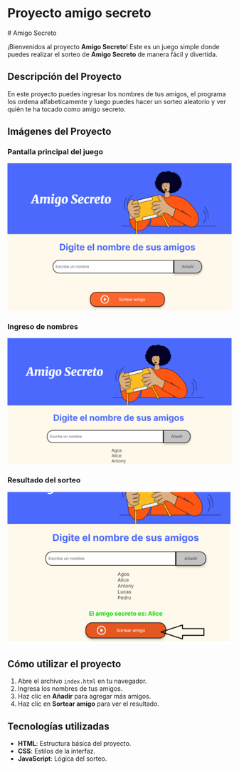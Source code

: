<h1>Proyecto amigo secreto</h1>
# Amigo Secreto

¡Bienvenidos al proyecto **Amigo Secreto**! Este es un juego simple donde puedes realizar el sorteo de **Amigo Secreto** de manera fácil y divertida.

## Descripción del Proyecto

En este proyecto puedes ingresar los nombres de tus amigos, el programa los ordena alfabeticamente y luego puedes hacer un sorteo aleatorio y ver quién te ha tocado como amigo secreto.

## Imágenes del Proyecto

### Pantalla principal del juego

![Pantalla de inicio](assets/imagenes/principal.png)

### Ingreso de nombres

![Ingreso de amigos](assets/imagenes/ingreso-amigos.png)

### Resultado del sorteo

![Resultado del sorteo](assets/imagenes/sorteo.png)

## Cómo utilizar el proyecto

1. Abre el archivo `index.html` en tu navegador.
2. Ingresa los nombres de tus amigos.
3. Haz clic en **Añadir** para agregar más amigos.
4. Haz clic en **Sortear amigo** para ver el resultado.

## Tecnologías utilizadas

- **HTML**: Estructura básica del proyecto.
- **CSS**: Estilos de la interfaz.
- **JavaScript**: Lógica del sorteo.

